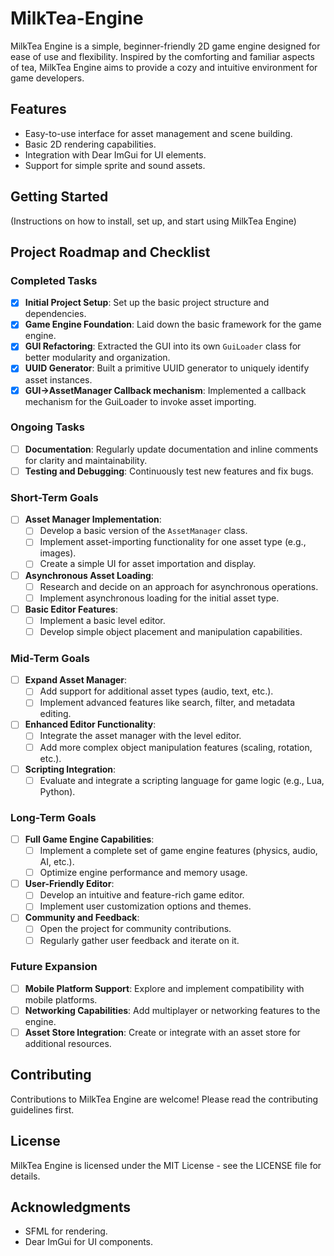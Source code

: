 # MilkTea-Engine

MilkTea Engine is a simple, beginner-friendly 2D game engine designed for ease of use and flexibility. Inspired by the comforting and familiar aspects of tea, MilkTea Engine aims to provide a cozy and intuitive environment for game developers.

## Features
- Easy-to-use interface for asset management and scene building.
- Basic 2D rendering capabilities.
- Integration with Dear ImGui for UI elements.
- Support for simple sprite and sound assets.

## Getting Started
(Instructions on how to install, set up, and start using MilkTea Engine)

## Project Roadmap and Checklist

### Completed Tasks
- [x] **Initial Project Setup**: Set up the basic project structure and dependencies.
- [x] **Game Engine Foundation**: Laid down the basic framework for the game engine.
- [x] **GUI Refactoring**: Extracted the GUI into its own `GuiLoader` class for better modularity and organization.
- [x] **UUID Generator**: Built a primitive UUID generator to uniquely identify asset instances.
- [x] **GUI->AssetManager Callback mechanism**: Implemented a callback mechanism for the GuiLoader to invoke asset importing.

### Ongoing Tasks
- [ ] **Documentation**: Regularly update documentation and inline comments for clarity and maintainability.
- [ ] **Testing and Debugging**: Continuously test new features and fix bugs.

### Short-Term Goals
- [ ] **Asset Manager Implementation**:
  - [ ] Develop a basic version of the `AssetManager` class.
  - [ ] Implement asset-importing functionality for one asset type (e.g., images).
  - [ ] Create a simple UI for asset importation and display.

- [ ] **Asynchronous Asset Loading**:
  - [ ] Research and decide on an approach for asynchronous operations.
  - [ ] Implement asynchronous loading for the initial asset type.

- [ ] **Basic Editor Features**:
  - [ ] Implement a basic level editor.
  - [ ] Develop simple object placement and manipulation capabilities.

### Mid-Term Goals
- [ ] **Expand Asset Manager**:
  - [ ] Add support for additional asset types (audio, text, etc.).
  - [ ] Implement advanced features like search, filter, and metadata editing.

- [ ] **Enhanced Editor Functionality**:
  - [ ] Integrate the asset manager with the level editor.
  - [ ] Add more complex object manipulation features (scaling, rotation, etc.).

- [ ] **Scripting Integration**:
  - [ ] Evaluate and integrate a scripting language for game logic (e.g., Lua, Python).

### Long-Term Goals
- [ ] **Full Game Engine Capabilities**:
  - [ ] Implement a complete set of game engine features (physics, audio, AI, etc.).
  - [ ] Optimize engine performance and memory usage.

- [ ] **User-Friendly Editor**:
  - [ ] Develop an intuitive and feature-rich game editor.
  - [ ] Implement user customization options and themes.

- [ ] **Community and Feedback**:
  - [ ] Open the project for community contributions.
  - [ ] Regularly gather user feedback and iterate on it.

### Future Expansion
- [ ] **Mobile Platform Support**: Explore and implement compatibility with mobile platforms.
- [ ] **Networking Capabilities**: Add multiplayer or networking features to the engine.
- [ ] **Asset Store Integration**: Create or integrate with an asset store for additional resources.

## Contributing
Contributions to MilkTea Engine are welcome! Please read the contributing guidelines first.

## License
MilkTea Engine is licensed under the MIT License - see the LICENSE file for details.

## Acknowledgments
- SFML for rendering.
- Dear ImGui for UI components.
